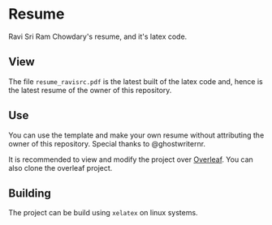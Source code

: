 # Resume
Ravi Sri Ram Chowdary's resume, and it's latex code.

## View
The file `resume_ravisrc.pdf` is the latest built of the latex code and, hence is the latest resume of the owner of this repository.

## Use
You can use the template and make your own resume without attributing the owner of this repository.
Special thanks to @ghostwriternr.

It is recommended to view and modify the project over [Overleaf](https://www.overleaf.com/read/zsjxrnkrbwqf). You can also clone the overleaf project.

## Building
The project can be build using `xelatex` on linux systems.
